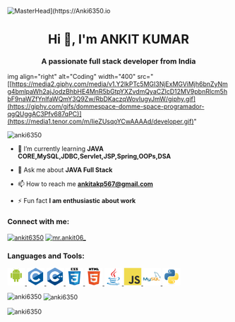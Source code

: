 ![MasterHead](https://1.bp.blogspot.com/-7A4WynwLsM...)](https://Anki6350.io
<h1 align="center">Hi 👋, I'm ANKIT KUMAR</h1>
<h3 align="center">A passionate full stack developer from India</h3>

img align="right" alt="Coding" width="400" src="[[https://media2.giphy.com/media/v1.Y2lkPTc5MGI3NjExMGViMjh6bnZyNmg4bmlpaWh2ajJodzBhbHE4MnR5bGtpYXZvdmQyaCZlcD12MV9pbnRlcm5hbF9naWZfYnlfaWQmY3Q9Zw/RbDKaczqWovIugyJmW/giphy.gif](https://giphy.com/gifs/dommespace-domme-space-programador-qgQUggAC3Pfv687qPC)](https://media1.tenor.com/m/IieZUsqoYCwAAAAd/developer.gif)"


<p align="left"> <img src="https://komarev.com/ghpvc/?username=anki6350&label=Profile%20views&color=0e75b6&style=flat" alt="anki6350" /> </p>

- 🌱 I’m currently learning **JAVA CORE,MySQL,JDBC,Servlet,JSP,Spring,OOPs,DSA**

- 💬 Ask me about **JAVA Full Stack**

- 📫 How to reach me **ankitakp567@gmail.com**

- ⚡ Fun fact **I am enthusiastic about work**

<h3 align="left">Connect with me:</h3>
<p align="left">
<a href="https://linkedin.com/in/ankit6350" target="blank"><img align="center" src="https://raw.githubusercontent.com/rahuldkjain/github-profile-readme-generator/master/src/images/icons/Social/linked-in-alt.svg" alt="ankit6350" height="30" width="40" /></a>
<a href="https://instagram.com/mr.ankit06_" target="blank"><img align="center" src="https://raw.githubusercontent.com/rahuldkjain/github-profile-readme-generator/master/src/images/icons/Social/instagram.svg" alt="mr.ankit06_" height="30" width="40" /></a>
</p>

<h3 align="left">Languages and Tools:</h3>
<p align="left"> <a href="https://developer.android.com" target="_blank" rel="noreferrer"> <img src="https://raw.githubusercontent.com/devicons/devicon/master/icons/android/android-original-wordmark.svg" alt="android" width="40" height="40"/> </a> <a href="https://www.cprogramming.com/" target="_blank" rel="noreferrer"> <img src="https://raw.githubusercontent.com/devicons/devicon/master/icons/c/c-original.svg" alt="c" width="40" height="40"/> </a> <a href="https://www.w3schools.com/cpp/" target="_blank" rel="noreferrer"> <img src="https://raw.githubusercontent.com/devicons/devicon/master/icons/cplusplus/cplusplus-original.svg" alt="cplusplus" width="40" height="40"/> </a> <a href="https://www.w3schools.com/css/" target="_blank" rel="noreferrer"> <img src="https://raw.githubusercontent.com/devicons/devicon/master/icons/css3/css3-original-wordmark.svg" alt="css3" width="40" height="40"/> </a> <a href="https://www.w3.org/html/" target="_blank" rel="noreferrer"> <img src="https://raw.githubusercontent.com/devicons/devicon/master/icons/html5/html5-original-wordmark.svg" alt="html5" width="40" height="40"/> </a> <a href="https://www.java.com" target="_blank" rel="noreferrer"> <img src="https://raw.githubusercontent.com/devicons/devicon/master/icons/java/java-original.svg" alt="java" width="40" height="40"/> </a> <a href="https://developer.mozilla.org/en-US/docs/Web/JavaScript" target="_blank" rel="noreferrer"> <img src="https://raw.githubusercontent.com/devicons/devicon/master/icons/javascript/javascript-original.svg" alt="javascript" width="40" height="40"/> </a> <a href="https://www.mysql.com/" target="_blank" rel="noreferrer"> <img src="https://raw.githubusercontent.com/devicons/devicon/master/icons/mysql/mysql-original-wordmark.svg" alt="mysql" width="40" height="40"/> </a> <a href="https://www.python.org" target="_blank" rel="noreferrer"> <img src="https://raw.githubusercontent.com/devicons/devicon/master/icons/python/python-original.svg" alt="python" width="40" height="40"/> </a> </p>

<p><img align="left" src="https://github-readme-stats.vercel.app/api/top-langs?username=anki6350&show_icons=true&locale=en&layout=compact" alt="anki6350" /></p>

<p>&nbsp;<img align="center" src="https://github-readme-stats.vercel.app/api?username=anki6350&show_icons=true&locale=en" alt="anki6350" /></p>

<p><img align="center" src="https://github-readme-streak-stats.herokuapp.com/?user=anki6350&" alt="anki6350" /></p>
